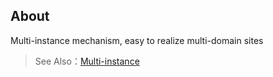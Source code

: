 ## About

Multi-instance mechanism, easy to realize multi-domain sites

> See Also：[Multi-instance](https://cabloy.com/articles/49e49e0dadfe4ed39687e4a06f012397.html)
